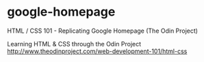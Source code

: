google-homepage
===============

HTML / CSS 101 - Replicating Google Homepage (The Odin Project)

Learning HTML & CSS through the Odin Project 
http://www.theodinproject.com/web-development-101/html-css
